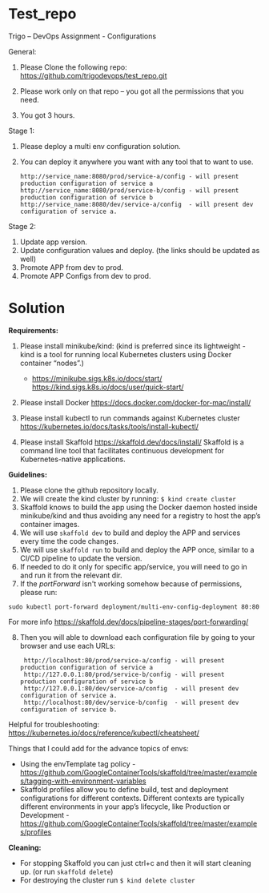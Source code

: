 Test_repo
=======

Trigo – DevOps Assignment - Configurations

General:

1.	Please Clone the following repo:
	https://github.com/trigodevops/test_repo.git
	
2.  Please work only on that repo – you got all the permissions that you need.
3.	You got 3 hours.

Stage 1:

1.	Please deploy a multi env configuration solution.
2.	You can deploy it anywhere you want with any tool that to want to use.


		http://service_name:8080/prod/service-a/config - will present production configuration of service a 
		http://service_name:8080/prod/service-b/config - will present production configuration of service b
		http://service_name:8080/dev/service-a/config  - will present dev configuration of service a. 

Stage 2:

1.	Update app version.
2.	Update configuration values and deploy. (the links should be updated as well)
3.	Promote APP from dev to prod.
4.	Promote APP Configs from dev to prod.


Solution
=======

**Requirements:**

1.	Please install minikube/kind: (kind is preferred since its lightweight - kind is a tool for running local Kubernetes clusters using Docker container “nodes”.)
     - https://minikube.sigs.k8s.io/docs/start/ https://kind.sigs.k8s.io/docs/user/quick-start/
	
2.  Please install Docker https://docs.docker.com/docker-for-mac/install/

3.	Please install kubectl to run commands against Kubernetes cluster https://kubernetes.io/docs/tasks/tools/install-kubectl/

3.	Please install Skaffold https://skaffold.dev/docs/install/ Skaffold is a command line tool that facilitates continuous development for Kubernetes-native applications.

**Guidelines:**

1.  Please clone the github repository locally.
2.	We will create the kind cluster by running: `$ kind create cluster`
3.  Skaffold knows to build the app using the Docker daemon hosted inside minikube/kind and thus avoiding any need for a registry to host the app’s container images.
4.  We will use `skaffold dev` to build and deploy the APP and services every time the code changes.
5.  We will use `skaffold run` to build and deploy the APP once, similar to a CI/CD pipeline to update the version.
6.  If needed to do it only for specific app/service, you will need to go in and run it from the relevant dir.
7.  If the _portForward_ isn't working somehow because of permissions, please run: 

`sudo kubectl port-forward deployment/multi-env-config-deployment 80:80`

For more info https://skaffold.dev/docs/pipeline-stages/port-forwarding/

8. Then you will able to download each configuration file by going to your browser and use each URLs:


		http://localhost:80/prod/service-a/config - will present production configuration of service a 
		http://127.0.0.1:80/prod/service-b/config - will present production configuration of service b
		http://127.0.0.1:80/dev/service-a/config  - will present dev configuration of service a. 
		http://localhost:80/dev/service-b/config  - will present dev configuration of service b. 

Helpful for troubleshooting: https://kubernetes.io/docs/reference/kubectl/cheatsheet/

Things that I could add for the advance topics of envs:
- Using the envTemplate tag policy - https://github.com/GoogleContainerTools/skaffold/tree/master/examples/tagging-with-environment-variables
- Skaffold profiles allow you to define build, test and deployment configurations for different contexts. Different contexts are typically different environments in your app’s lifecycle, like Production or Development - https://github.com/GoogleContainerTools/skaffold/tree/master/examples/profiles

**Cleaning:**

- For stopping Skaffold you can just ctrl+c and then it will start cleaning up. (or run `skaffold delete`)
- For destroying the cluster run `$ kind delete cluster `